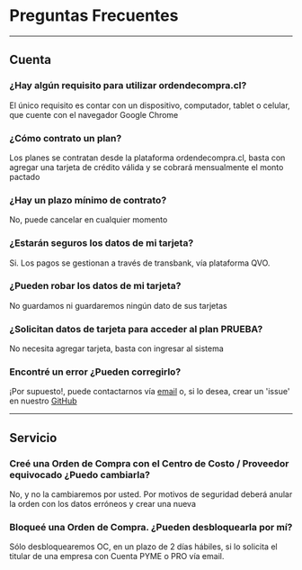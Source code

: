 # Preguntas Frecuentes

---

## Cuenta

### ¿Hay algún requisito para utilizar ordendecompra.cl?

El único requisito es contar con un dispositivo, computador, tablet o celular, que cuente con el navegador Google Chrome

### ¿Cómo contrato un plan?

Los planes se contratan desde la plataforma ordendecompra.cl, basta con agregar una tarjeta de crédito válida y se cobrará mensualmente el monto pactado

### ¿Hay un plazo mínimo de contrato?

No, puede cancelar en cualquier momento

### ¿Estarán seguros los datos de mi tarjeta?

Si. Los pagos se gestionan a través de transbank, vía plataforma QVO. 

### ¿Pueden robar los datos de mi tarjeta?

No guardamos ni guardaremos ningún dato de sus tarjetas

### ¿Solicitan datos de tarjeta para acceder al plan PRUEBA?

No necesita agregar tarjeta, basta con ingresar al sistema

### Encontré un error ¿Pueden corregirlo?

¡Por supuesto!, puede contactarnos vía [email](mailto:contacto@ordendecompra.cl?subject=[ISSUE]%20Orden%20de%20Compra) o, si lo desea, crear un 'issue' en nuestro [GitHub](https://github.com/ordendecompra/orden-de-compra)

---

## Servicio

### Creé una Orden de Compra con el Centro de Costo / Proveedor equivocado ¿Puedo cambiarla?

No, y no la cambiaremos por usted. Por motivos de seguridad deberá anular la orden con los datos erróneos y crear una nueva

### Bloqueé una Orden de Compra. ¿Pueden desbloquearla por mí?

Sólo desbloquearemos OC, en un plazo de 2 días hábiles, si lo solicita el titular de una empresa con Cuenta PYME o PRO vía email.